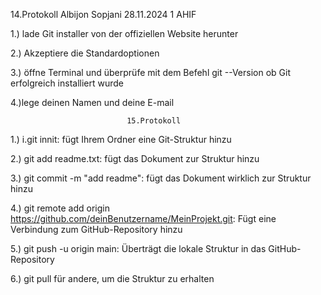  14.Protokoll    Albijon Sopjani    28.11.2024
                      1  AHIF

1.) lade Git installer von der offiziellen Website herunter 

2.) Akzeptiere die Standardoptionen 

3.) öffne Terminal und überprüfe mit dem Befehl git --Version ob Git erfolgreich installiert wurde 

4.)lege deinen Namen und deine E-mail 

                              15.Protokoll 

1.) i.git innit: fügt Ihrem Ordner eine Git-Struktur hinzu

2.) git add readme.txt: fügt das Dokument zur Struktur hinzu

3.) git commit -m "add readme": fügt das Dokument wirklich zur Struktur hinzu
 
4.) git remote add origin https://github.com/deinBenutzername/MeinProjekt.git: Fügt eine Verbindung zum GitHub-Repository hinzu

5.) git push -u origin main: Überträgt die lokale Struktur in das GitHub-Repository

6.) git pull für andere, um die Struktur zu erhalten